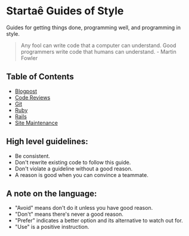 # Startaê Guides of Style

Guides for getting things done, programming well, and programming in style.

> Any fool can write code that a computer can understand. Good programmers write code that humans can understand. - Martin Fowler

## Table of Contents

* [Blogpost](/style/blogpost)
* [Code Reviews](/style/code-review)
* [Git](/style/git)
* [Ruby](/style/ruby)
* [Rails](/style/rails)
* [Site Maintenance](/style/site-maintenance)

## High level guidelines:

* Be consistent.
* Don't rewrite existing code to follow this guide.
* Don't violate a guideline without a good reason.
* A reason is good when you can convince a teammate.

## A note on the language:

* "Avoid" means don't do it unless you have good reason.
* "Don't" means there's never a good reason.
* "Prefer" indicates a better option and its alternative to watch out for.
* "Use" is a positive instruction.

